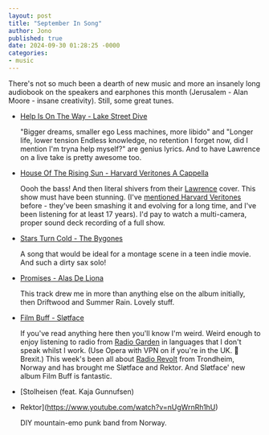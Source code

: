 ```yaml
---
layout: post
title: "September In Song"
author: Jono
published: true
date: 2024-09-30 01:28:25 -0000
categories: 
- music
---
```


There's not so much been a dearth of new music and more an insanely long audiobook on the speakers and earphones this month (Jerusalem - Alan Moore - insane creativity). Still, some great tunes. 


* [Help Is On The Way - Lake Street Dive](https://www.youtube.com/watch?v=5yrjl-9RPxo)

	 "Bigger dreams, smaller ego
Less machines, more libido" and 
"Longer life, lower tension
Endless knowledge, no retention
I forget now, did I mention
I'm tryna help myself?" 
are genius lyrics. And to have Lawrence on a live take is pretty awesome too. 


* [House Of The Rising Sun - Harvard Veritones A Cappella](https://www.youtube.com/watch?v=Nn9qmNmTW6s)

	 Oooh the bass! And then literal shivers from their [Lawrence](https://www.youtube.com/watch?v=zQoEeGAbZ0U) cover. This show must have been stunning. (I've [mentioned Harvard Veritones](https://ellis.scot/2007/11/a-list-of-cool-acapella-tunes/) before - they've been smashing it and evolving for a long time, and I've been listening for at least 17 years). I'd pay to watch a multi-camera, proper sound deck recording of a full show. 


* [Stars Turn Cold - The Bygones](https://www.youtube.com/watch?v=LjS8R9Oi9IU)

	 A song that would be ideal for a montage scene in a teen indie movie. And such a dirty sax solo!


* [Promises - Alas De Liona](https://www.youtube.com/watch?v=Gc5krZbeNoU)

	 This track drew me in more than anything else on the album initially, then Driftwood and Summer Rain. Lovely stuff. 


* [Film Buff - Sløtface](https://www.youtube.com/watch?v=RstQ1itoZZE)

	 If you've read anything here then you'll know I'm weird. Weird enough to enjoy listening to radio from [Radio Garden](https://radio.garden/listen/radiorevolt/7vtU9axh) in languages that I don't speak whilst I work. (Use Opera with VPN on if you're in the UK. 🤬 Brexit.) This week's been all about [Radio Revolt](https://radiorevolt.no/) from Trondheim, Norway and has brought me Sløtface and Rektor. And Sløtface' new album Film Buff is fantastic. 


* [Stolheisen (feat. Kaja Gunnufsen)
 - Rektor](https://www.youtube.com/watch?v=nUgWrnRh1hU)

	 DIY mountain-emo punk band from Norway. 

